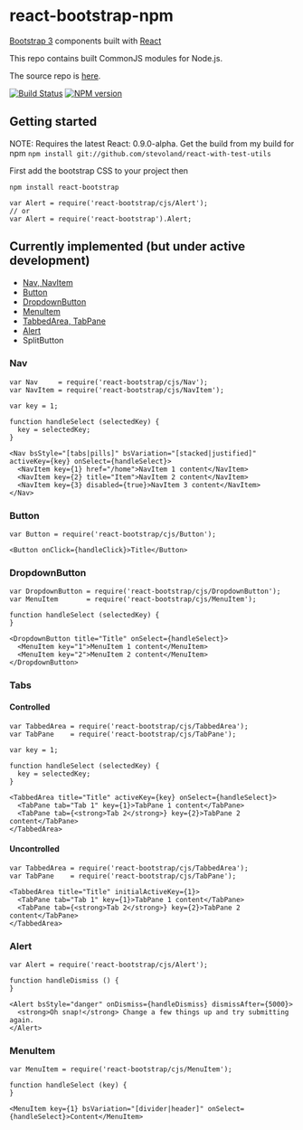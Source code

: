 # react-bootstrap-npm

[Bootstrap 3](http://getbootstrap.com) components built with [React](http://facebook.github.io/react/)

This repo contains built CommonJS modules for Node.js.

The source repo is [here](https://github.com/stevoland/react-bootstrap).

[![Build Status](https://travis-ci.org/stevoland/react-bootstrap.png)](https://travis-ci.org/stevoland/react-bootstrap) [![NPM version](https://badge.fury.io/js/react-bootstrap.png)](http://badge.fury.io/js/react-bootstrap)

## Getting started

NOTE: Requires the latest React: 0.9.0-alpha. Get the build from my
build for npm `npm install git://github.com/stevoland/react-with-test-utils`

First add the bootstrap CSS to your project then

```
npm install react-bootstrap

var Alert = require('react-bootstrap/cjs/Alert');
// or
var Alert = require('react-bootstrap').Alert;
```

## Currently implemented (but under active development)

- [Nav, NavItem](#Nav)
- [Button](#Button)
- [DropdownButton](#DropdownButton)
- [MenuItem](#MenuItem)
- [TabbedArea, TabPane](#Tabs)
- [Alert](#Alert)
- SplitButton

### <a name="Nav"></a>Nav

```
var Nav     = require('react-bootstrap/cjs/Nav');
var NavItem = require('react-bootstrap/cjs/NavItem');

var key = 1;

function handleSelect (selectedKey) {
  key = selectedKey;
}

<Nav bsStyle="[tabs|pills]" bsVariation="[stacked|justified]" activeKey={key} onSelect={handleSelect}>
  <NavItem key={1} href="/home">NavItem 1 content</NavItem>
  <NavItem key={2} title="Item">NavItem 2 content</NavItem>
  <NavItem key={3} disabled={true}>NavItem 3 content</NavItem>
</Nav>
```

### <a name="Button"></a>Button

```
var Button = require('react-bootstrap/cjs/Button');

<Button onClick={handleClick}>Title</Button>
```

### <a name="DropdownButton"></a>DropdownButton

```
var DropdownButton = require('react-bootstrap/cjs/DropdownButton');
var MenuItem       = require('react-bootstrap/cjs/MenuItem');

function handleSelect (selectedKey) {
}

<DropdownButton title="Title" onSelect={handleSelect}>
  <MenuItem key="1">MenuItem 1 content</MenuItem>
  <MenuItem key="2">MenuItem 2 content</MenuItem>
</DropdownButton>
```

### <a name="Tabs"></a>Tabs

#### Controlled
```
var TabbedArea = require('react-bootstrap/cjs/TabbedArea');
var TabPane    = require('react-bootstrap/cjs/TabPane');

var key = 1;

function handleSelect (selectedKey) {
  key = selectedKey;
}

<TabbedArea title="Title" activeKey={key} onSelect={handleSelect}>
  <TabPane tab="Tab 1" key={1}>TabPane 1 content</TabPane>
  <TabPane tab={<strong>Tab 2</strong>} key={2}>TabPane 2 content</TabPane>
</TabbedArea>
```

#### Uncontrolled
```
var TabbedArea = require('react-bootstrap/cjs/TabbedArea');
var TabPane    = require('react-bootstrap/cjs/TabPane');

<TabbedArea title="Title" initialActiveKey={1}>
  <TabPane tab="Tab 1" key={1}>TabPane 1 content</TabPane>
  <TabPane tab={<strong>Tab 2</strong>} key={2}>TabPane 2 content</TabPane>
</TabbedArea>
```

### <a name="Alert"></a>Alert

```
var Alert = require('react-bootstrap/cjs/Alert');

function handleDismiss () {
}

<Alert bsStyle="danger" onDismiss={handleDismiss} dismissAfter={5000}>
  <strong>Oh snap!</strong> Change a few things up and try submitting again.
</Alert>
```

### <a name="MenuItem"></a>MenuItem

```
var MenuItem = require('react-bootstrap/cjs/MenuItem');

function handleSelect (key) {
}

<MenuItem key={1} bsVariation="[divider|header]" onSelect={handleSelect}>Content</MenuItem>
```